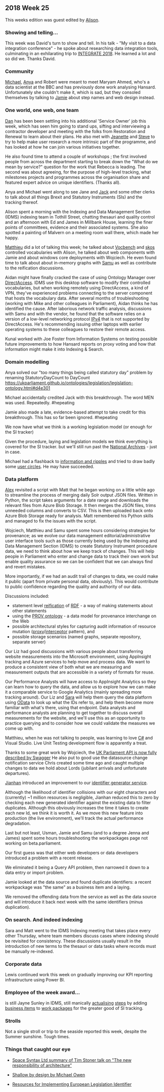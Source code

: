 ## 2018 Week 25

This weeks edition was guest edited by [Alison](https://twitter.com/oliala).

### Showing and telling...

This week was David's turn to show and tell. In his talk - "My visit to a data integration conference" - he spoke about researching data integration tools, culminating in an exhilarating trip to [INTEGRATE 2018](https://www.biztalk360.com/integrate-2018/). He learned a lot and so did we. Thanks David.

### Community

[Michael](https://twitter.com/fantasticlife), [Anya](https://twitter.com/bitten_) and Robert were meant to meet Maryam Ahmed, who's a data scientist at the BBC and has previously done work analysing Hansard. Unfortunately she couldn't make it, which is sad, but they consoled themselves by talking to [Jamie](https://twitter.com/oddtype) about step names and web design instead.

### One world, one web, one team

[Dan](https://twitter.com/dasbarrett) has been been settling into his additional 'Service Owner' job this week, which has seen him going to stand ups, sifting and interviewing a contractor developer and meeting with the folks from Restoration and Renewal to learn about their plans. He also  met with [Jeanette](@clementgraphics) and [Steve](https://twitter.com/steve_bromley) to try to help make user research a more intrinsic part of the programme, and has looked at how he can join various initiatives together.

He also found time to attend a couple of workshops ; the first involved  people from across the department starting to break down the "What do we mean by service?" question for the work that Rebecca is leading.
The second was about agreeing, for the purpose of high-level tracking, what milestones projects and programmes across the organisation share and featured expert advice on unique identifiers. (Thanks all).

Anya and Michael went along to see Jane and [Jack](https://twitter.com/jackpdent) and some other clerks to talk about all things Brexit and Statutory Instruments (SIs) and the tracking thereof.

Alison spent a morning with the Indexing and Data Management Section (IDMS) indexing team in Tothill Street, chatting thesauri and quality control and an afternoon with Ed and James in Millbank House, learning the finer points of committees, evidence and their associated systems. She also spotted a painting of Malvern on a meeting room wall there, which made her happy.

[Matthieu](https://twitter.com/cognithive) did a lot of talking this week; he talked about [Vocbench](http://vocbench.uniroma2.it/) and [skos](https://www.w3.org/2004/02/skos/) controlled vocabularies with Alison, he talked about web components with Jamie and about windows core deployments with Wojciech. He even found time to talk about about in-memory graphs with [Samu](https://twitter.com/langsamu) as well as contribute to the reification discussions.

Aidan might have finally cracked the case of using Ontology Manager over [DirectAccess](https://en.wikipedia.org/wiki/DirectAccess). IDMS use this desktop software to modify their controlled vocabularies, but
when working remotely using DirectAccess, a kind of VPN, they've experienced problems connecting to the server component that hosts the vocabulary data.
After several months of troubleshooting (working with Mike and other colleagues in Parliament), Aidan thinks he has identified the cause. After laborious network traffic analysis, discussions with Samu and with the vendor, he found that the software relies on a version of a low-level networking protocol [IPv4](https://en.wikipedia.org/wiki/IPv4) that is not supported by DirectAccess. He's recommending issuing other laptops with earlier operating systems to these colleagues to restore their remote access.

Kunal worked with Joe Foster from Information Systems on testing possible future improvements to how Hansard reports on proxy voting and how that information might make it into Indexing & Search.


### Domain modelling

Anya solved our "too many things being called statutory day" problem  by renaming StatutoryDayCount to DayCount https://ukparliament.github.io/ontologies/legislation/legislation-ontology.html#d4e301

Michael accidentally credited Jack with this breakthrough. The word MEN was used. Repeatedly. #hepeating

Jamie also made a late, evidence-based attempt to take credit for this breakthrough. This has so far been ignored. #hepeating

We now have what we think is a working legislation model (or enough for the SI tracker)

Given the procedure, laying and legislation models we think everything is covered for the SI tracker. but we'll still run past the [National Archives](http://www.nationalarchives.gov.uk/) - just in case.

Michael had a flashback to [information and ripples](http://www.cityofsound.com/blog/2004/07/ripples_or_the_.html) and tried to draw badly some [user circles](https://twitter.com/fantasticlife/status/1009802788145188865). He may have succeeded.


### Data platform

[Alex](https://twitter.com/alexedwardh) revisited a script with Matt that he began working on a little while ago to streamline the process of merging daily Solr output JSON files. Written in Python, the script takes arguments for a date range and downloads the relevant files from Azure Blob Storage. It then merges the JSON files, trims unneeded columns and converts to CSV. This is then uploaded back onto Azure Blob Storage ready for analysis.
Matt remembered his Python skills and managed to fix the issues with the script.

Wojciech, Matthieu and Samu spent some hours considering strategies for provenance; as we evolve our data management editorial/administrative user interface tools such as those currently being used by the Indexing and Data Management Section (IDMS) to create Statutory Instrument procedure data, we need to think about how we keep track of changes. This will help people in Parliament who enter and change data to track their own work but enable quality assurance so we can be confident that we can always find and revert mistakes.

More importantly, if we had an audit trail of changes to data, we could make it public (apart from private personal data, obviously). This would contribute to public confidence regarding the quality and authority of our data.

Discussions included:

- statement level [reification](https://www.w3.org/TR/rdf-primer/#reification) of [RDF](https://www.w3.org/RDF/) - a way of making statements about other statements
- using the [PROV ontology](https://www.w3.org/TR/2013/NOTE-prov-primer-20130430/#intuitive-overview-of-prov) - a data model for provenance interchange on the Web
- possible architectural styles for capturing audit information of resource mutation ([proxy](https://en.wikipedia.org/wiki/Proxy_pattern)/[interceptor](https://en.wikipedia.org/wiki/Interceptor_pattern) pattern), and
- possible storage scenarios (named graphs, separate repository, separate server)

Our Liz had good discussions with various people about transferring website measurements into the Microsoft environment, using AppInsight tracking and Azure services to help move and process data. We want to produce a consistent view of both what we are measuring and measurement outputs that are accessible in a variety of formats for reuse.

Our Performance Analysts will have access to AppInsight Analytics so they can learn how to query the data, and allow us to explore how we can make it a comparable service to Google Analytics (mainly spreading more tracking around). Our Liz and [Sara](https://twitter.com/sarafreis) will help them query the data platform using [OData](http://www.odata.org/) to look up what the IDs refer to, and help them become more familiar with what's there, using that endpoint. Data analysts and performance analysts  are planning to get together to discuss overall measurements for the website, and we'll use this as an opportunity to practice querying and to consider how we could validate the measures we come up with.

Matthieu, when he was not talking to people, was learning to love [C#](https://en.wikipedia.org/wiki/C_Sharp_(programming_language)) and Visual Studio. Live Unit Testing development flow is apparently a treat.

Thanks to some great work by Wojciech, the [UK Parliament API is now fully described by Swagger](https://twitter.com/langsamu/status/1010143705167290368)
He also put to good use the datasource change notification service Chris created some time ago and caught multiple changes to data we hold about Lords (jubilant arrivals and unfortunate departures).

[Jianhan](https://twitter.com/jianhanzhu) introduced an improvement to our [identifier generator service](https://www.slideshare.net/UKParliData/data-platform-id-generation).

Although the likelihood of identifier collisions with our eight characters and (currently) ~1 million resources is negligible, Jianhan reduced this to zero by checking each new generated identifier against the existing data to filter duplicates. Although this obviously increases the time it takes to create each new Id, we think it is worth it. As we move this new feature into production (the live environment), we'll track the actual performance degradation.

Last but not least, Usman, Jamie and Samu (and to a degree Jenna and James) spent some hours troubleshooting the workpackages page not working on beta.parliament.

Our first guess was that either web developers or data developers introduced a problem with a recent release.

We eliminated it being a Query API problem, then narrowed it down to a data entry or import problem.

Jamie looked at the data source and found duplicate identifiers: a recent workpackage was "the same" as a business item and a laying.

We removed the offending data from the service as well as the data source and will introduce it back next week with the same identifiers (minus duplication).

### On search. And indeed indexing

Sara and Matt went to the IDMS Indexing meeting that takes place every other Thursday, where team members discuss cases where indexing should be revisited for consistency. These discussions usually result in the introduction of new terms to the thesauri or data tasks where records must be manually re-indexed.


### Corporate data

Lewis continued work this week on gradually improving our KPI reporting infrastructure using Power BI.


### Employee of the week award...

is still Jayne Sunley in IDMS, still manically [actualising](https://ukparliament.github.io/ontologies/procedure/procedure-ontology.html#d4e22) [steps](https://ukparliament.github.io/ontologies/procedure/procedure-ontology.html#d4e272) by adding [business items](https://ukparliament.github.io/ontologies/procedure/procedure-ontology.html#d4e193) to [work packages](https://ukparliament.github.io/ontologies/procedure/procedure-ontology.html#d4e284) for the greater good of SI tracking.

### Strolls

Not a single stroll or trip to the seaside reported this week, despite the Summer sunshine. Tough times.

### Things that caught our eye

* [Space Syntax Ltd summary of Tim Stoner talk on "The new responsibility of architecture”](https://twitter.com/space_syntax/status/1009412696276717569)

* [Shallow by design by Michael Owen](https://medium.com/@1mikeowen/shallow-by-design-bf87d1a6bf67?source=linkShare-4cd140afefc2-1529614696)

* [Resources for Implementing European Legislation Identifier](https://eur-lex.europa.eu/eli-register/resources.html)
